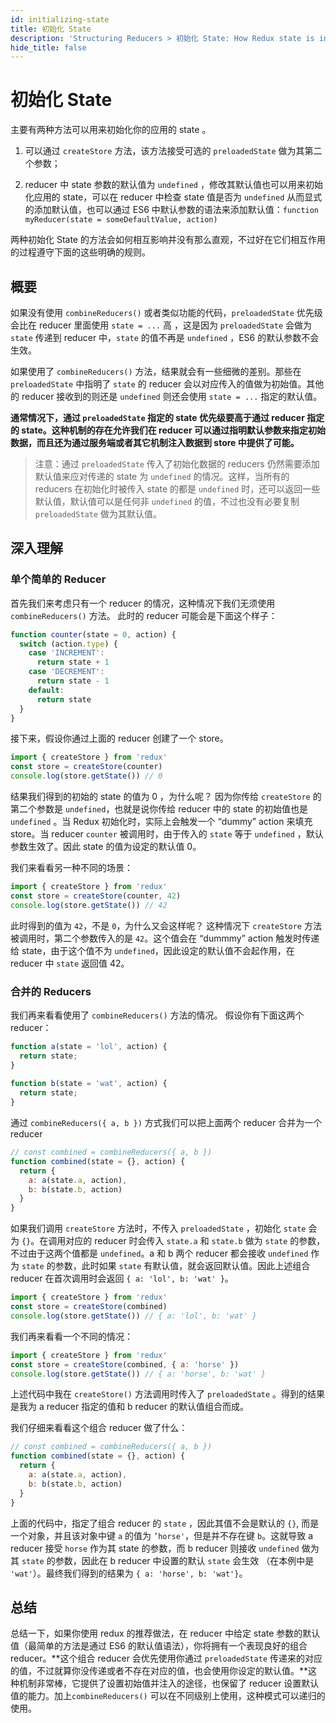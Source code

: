 ```yaml
---
id: initializing-state
title: 初始化 State
description: 'Structuring Reducers > 初始化 State: How Redux state is initialized'
hide_title: false
---
```


# 初始化 State

主要有两种方法可以用来初始化你的应用的 state 。

1. 可以通过 `createStore` 方法，该方法接受可选的 `preloadedState` 做为其第二个参数；

2. reducer 中 state 参数的默认值为 `undefined` ，修改其默认值也可以用来初始化应用的 state，可以在 reducer 中检查 state 值是否为 `undefined` 从而显式的添加默认值，也可以通过 ES6 中默认参数的语法来添加默认值：`function myReducer(state = someDefaultValue, action)`

两种初始化 State 的方法会如何相互影响并没有那么直观，不过好在它们相互作用的过程遵守下面的这些明确的规则。

## 概要

如果没有使用 `combineReducers()` 或者类似功能的代码，`preloadedState` 优先级会比在 reducer 里面使用 `state = ...` 高 ，这是因为 `preloadedState` 会做为 `state` 传递到 reducer 中，`state` 的值不再是 `undefined` ，ES6 的默认参数不会生效。

如果使用了 `combineReducers()` 方法，结果就会有一些细微的差别。那些在 `preloadedState` 中指明了 `state` 的 reducer 会以对应传入的值做为初始值。其他的 reducer 接收到的则还是 `undefined` 则还会使用 `state = ...` 指定的默认值。

**通常情况下，通过 `preloadedState` 指定的 state 优先级要高于通过 reducer 指定的 state。这种机制的存在允许我们在 reducer 可以通过指明默认参数来指定初始数据，而且还为通过服务端或者其它机制注入数据到 store 中提供了可能。**

> 注意：通过 `preloadedState` 传入了初始化数据的 reducers 仍然需要添加默认值来应对传递的 state 为 `undefined` 的情况。这样，当所有的 reducers 在初始化时被传入 state 的都是 `undefined` 时，还可以返回一些默认值，默认值可以是任何非 `undefined` 的值，不过也没有必要复制 `preloadedState` 做为其默认值。

## 深入理解

### 单个简单的 Reducer

首先我们来考虑只有一个 reducer 的情况，这种情况下我们无须使用 `combineReducers()` 方法。
此时的 reducer 可能会是下面这个样子：

```js
function counter(state = 0, action) {
  switch (action.type) {
    case 'INCREMENT':
      return state + 1
    case 'DECREMENT':
      return state - 1
    default:
      return state
  }
}
```

接下来，假设你通过上面的 reducer 创建了一个 store。

```js
import { createStore } from 'redux'
const store = createStore(counter)
console.log(store.getState()) // 0
```

结果我们得到的初始的 state 的值为 0 ，为什么呢？
因为你传给 `createStore` 的第二个参数是 `undefined`，也就是说你传给 reducer 中的 state 的初始值也是 `undefined` 。当 Redux 初始化时，实际上会触发一个 “dummy” action 来填充 store。当 reducer `counter` 被调用时，由于传入的 `state` 等于 `undefined` ，默认参数生效了。因此 state 的值为设定的默认值 0。

我们来看看另一种不同的场景：

```js
import { createStore } from 'redux'
const store = createStore(counter, 42)
console.log(store.getState()) // 42
```

此时得到的值为 `42`，不是 `0`，为什么又会这样呢？
这种情况下 `createStore` 方法被调用时，第二个参数传入的是 `42`。这个值会在 “dummmy” action 触发时传递给 state，由于这个值不为 `undefined`，因此设定的默认值不会起作用，在 reducer 中 `state` 返回值 42。

### 合并的 Reducers

我们再来看看使用了 `combineReducers()` 方法的情况。
假设你有下面这两个 reducer：

```js
function a(state = 'lol', action) {
  return state;
}
​
function b(state = 'wat', action) {
  return state;
}
```

通过 `combineReducers({ a, b })` 方式我们可以把上面两个 reducer 合并为一个 reducer

```js
// const combined = combineReducers({ a, b })
function combined(state = {}, action) {
  return {
    a: a(state.a, action),
    b: b(state.b, action)
  }
}
```

如果我们调用 `createStore` 方法时，不传入 `preloadedState` ，初始化 `state` 会为 `{}`。在调用对应的 reducer 时会传入 `state.a` 和 `state.b` 做为 `state` 的参数，不过由于这两个值都是 `undefined`。a 和 b 两个 reducer 都会接收 `undefined` 作为 `state` 的参数，此时如果 `state` 有默认值，就会返回默认值。因此上述组合 reducer 在首次调用时会返回 `{ a: 'lol', b: 'wat' }`。

```js
import { createStore } from 'redux'
const store = createStore(combined)
console.log(store.getState()) // { a: 'lol', b: 'wat' }
```

我们再来看看一个不同的情况：

```js
import { createStore } from 'redux'
const store = createStore(combined, { a: 'horse' })
console.log(store.getState()) // { a: 'horse', b: 'wat' }
```

上述代码中我在 `createStore()` 方法调用时传入了 `preloadedState` 。得到的结果是我为 a reducer 指定的值和 b reducer 的默认值组合而成。

我们仔细来看看这个组合 reducer 做了什么：

```js
// const combined = combineReducers({ a, b })
function combined(state = {}, action) {
  return {
    a: a(state.a, action),
    b: b(state.b, action)
  }
}
```

上面的代码中，指定了组合 reducer 的 `state` ，因此其值不会是默认的 `{}`, 而是一个对象，并且该对象中键 `a` 的值为 `’horse'`，但是并不存在键 `b`。这就导致 a reducer 接受 `horse` 作为其 state 的参数，而 b reducer 则接收 `undefined` 做为其 `state` 的参数，因此在 b reducer 中设置的默认 `state` 会生效 （在本例中是 `'wat'`）。最终我们得到的结果为 `{ a: 'horse', b: 'wat'}`。

## 总结

总结一下，如果你使用 redux 的推荐做法，在 reducer 中给定 state 参数的默认值（最简单的方法是通过 ES6 的默认值语法），你将拥有一个表现良好的组合 reducer。**这个组合 reducer 会优先使用你通过 `preloadedState` 传递来的对应的值，不过就算你没传递或者不存在对应的值，也会使用你设定的默认值。**这种机制非常棒，它提供了设置初始值并注入的途径，也保留了 reducer 设置默认值的能力。加上`combineReducers()` 可以在不同级别上使用，这种模式可以递归的使用。
